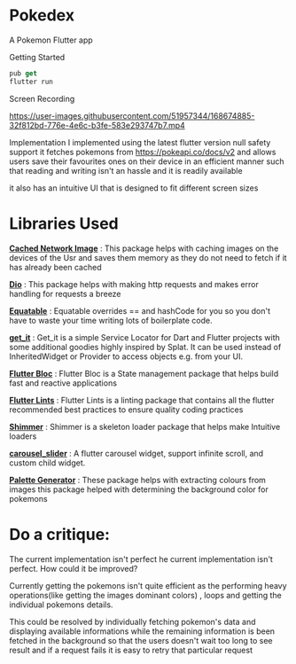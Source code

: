 # Pokedex

A Pokemon Flutter app

Getting Started

```dart
pub get
flutter run
```

Screen Recording 

https://user-images.githubusercontent.com/51957344/168674885-32f812bd-776e-4e6c-b3fe-583e293747b7.mp4

Implementation
I implemented using the latest flutter version null safety support it fetches pokemons from https://pokeapi.co/docs/v2 and allows users save their favourites ones on their device in an efficient manner such that reading and writing isn't an hassle and it is readily available

it also has an intuitive UI that is designed to fit different screen sizes

# Libraries Used

**[Cached Network Image](https://pub.dev/packages/cached_network_image)** : This package helps with caching images on the devices of the Usr and saves them memory as they do not need to fetch if it has already been cached

**[Dio](https://pub.dev/packages/dio)** : This package helps with making http requests and makes error handling for requests a breeze

**[Equatable](https://pub.dev/packages/equatable)** : Equatable overrides == and hashCode for you so you don't have to waste your time writing lots of boilerplate code.

**[get_it](https://pub.dev/packages/get_it)** : Get_it is a simple Service Locator for Dart and Flutter projects with some additional goodies highly inspired by Splat. It can be used instead of InheritedWidget or Provider to access objects e.g. from your UI.

**[Flutter Bloc](https://pub.dev/packages/flutter_bloc)** : Flutter Bloc is a State management package that helps build fast and reactive applications

**[Flutter Lints](https://pub.dev/packages/flutter_lints)** : Flutter Lints is a linting package that contains all the flutter recommended best practices to ensure quality coding practices

**[Shimmer](https://pub.dev/packages/shimmer)** : Shimmer is a skeleton loader package that helps make Intuitive loaders

**[carousel_slider](https://pub.dev/packages/carousel_slider)** : A flutter carousel widget, support infinite scroll, and custom child widget.

**[Palette Generator](https://pub.dev/packages/palette_generator)** : These package helps with extracting colours from images this package helped with determining the background color for pokemons

# Do a critique:
The current implementation isn't perfect he current implementation isn't perfect. How could it be improved?

Currently getting the pokemons isn't quite efficient as the performing heavy operations(like getting the images dominant colors) , loops and getting the individual pokemons details.

This could be resolved by individually fetching pokemon's data and displaying available informations while the remaining information is been fetched in the background so that the users doesn't wait too long to see result and if a request fails it is easy to retry that particular request
